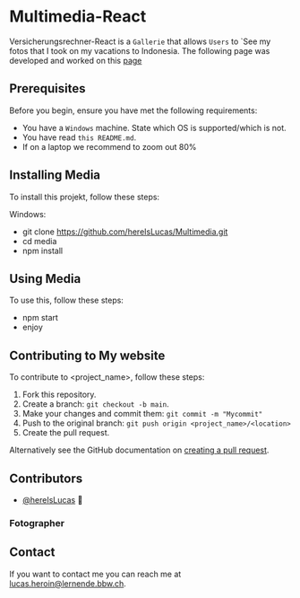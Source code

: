 # Multimedia-React

Versicherungsrechner-React is a `Gallerie` that allows `Users` to `See my fotos that I took on my vacations to Indonesia. The following page was developed and worked on this [page](https://miro.com/welcomeonboard/TWE2cFpZdVloUVhrSHhuZ3lRb3FKSGx5ak1kNktGR2dkMWhONDU2cnF2U0F1ZDgwdmdwQWJublNWQVhBeUFGN3wzNDU4NzY0NTIyMTAyMDQwNjQyfDI=?share_link_id=297316106441)

## Prerequisites

Before you begin, ensure you have met the following requirements:
* You have a `Windows` machine. State which OS is supported/which is not.
* You have read `this README.md`.
* If on a laptop we recommend to zoom out 80%

## Installing Media

To install this projekt, follow these steps:

Windows:

* git clone https://github.com/hereIsLucas/Multimedia.git
* cd media
* npm install
  
## Using Media

To use this, follow these steps:
* npm start
* enjoy


## Contributing to My website

To contribute to <project_name>, follow these steps:

1. Fork this repository.
2. Create a branch: `git checkout -b main`.
3. Make your changes and commit them: `git commit -m "Mycommit"`
4. Push to the original branch: `git push origin <project_name>/<location>`
5. Create the pull request.

Alternatively see the GitHub documentation on [creating a pull request](https://help.github.com/en/github/collaborating-with-issues-and-pull-requests/creating-a-pull-request).

## Contributors
* [@hereIsLucas](https://github.com/hereIsLucas) 📖
### Fotographer

## Contact

If you want to contact me you can reach me at <lucas.heroin@lernende.bbw.ch>.
